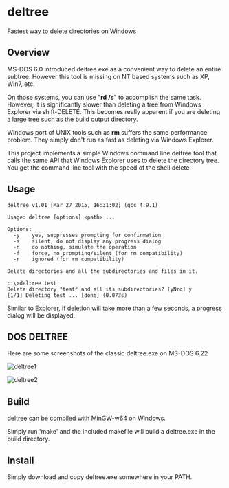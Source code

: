 # deltree

Fastest way to delete directories on Windows

## Overview

MS-DOS 6.0 introduced deltree.exe as a convenient way to delete an
entire subtree. However this tool is missing on NT based systems such
as XP, Win7, etc.

On those systems, you can use "**rd /s**" to accomplish the same task.
However, it is significantly slower than deleting a tree from Windows
Explorer via shift-DELETE. This becomes really apparent if you are
deleting a large tree such as the build output directory.

Windows port of UNIX tools such as **rm** suffers the same performance
problem. They simply don't run as fast as deleting via Windows
Explorer.

This project implements a simple Windows command line deltree tool
that calls the same API that Windows Explorer uses to delete the
directory tree. You get the command line tool with the speed of the
shell delete.

## Usage

```
deltree v1.01 [Mar 27 2015, 16:31:02] (gcc 4.9.1)

Usage: deltree [options] <path> ...

Options:
  -y    yes, suppresses prompting for confirmation
  -s    silent, do not display any progress dialog
  -n    do nothing, simulate the operation
  -f    force, no prompting/silent (for rm compatibility)
  -r    ignored (for rm compatibility)

Delete directories and all the subdirectories and files in it.
```

```
c:\>deltree test
Delete directory "test" and all its subdirectories? [yNrq] y
[1/1] Deleting test ... [done] (0.073s)
```

Similar to Explorer, if deletion will take more than a few seconds, a
progress dialog will be displayed.

## DOS DELTREE

Here are some screenshots of the classic deltree.exe on MS-DOS 6.22

![deltree1](https://github.com/ai7/toolbox/raw/master/deltree/images/dos-deltree1.png)

![deltree2](https://github.com/ai7/toolbox/raw/master/deltree/images/dos-deltree2.png)

## Build

deltree can be compiled with MinGW-w64 on Windows.

Simply run 'make' and the included makefile will build a deltree.exe
in the build directory.

## Install

Simply download and copy deltree.exe somewhere in your PATH.
